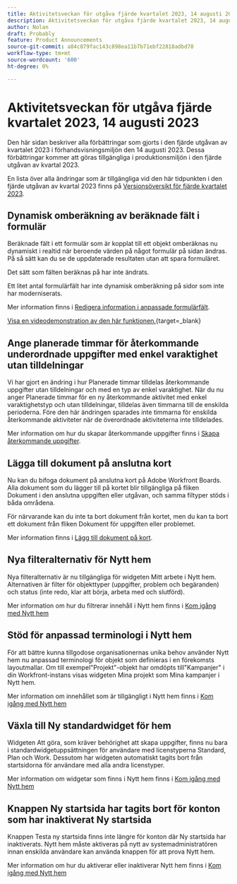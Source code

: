 ```yaml
---
title: Aktivitetsveckan för utgåva fjärde kvartalet 2023, 14 augusti 2023
description: Aktivitetsveckan för utgåva fjärde kvartalet 2023, 14 augusti 2023
author: Nolan
draft: Probably
feature: Product Announcements
source-git-commit: a84c879fac143c898ea11b7b71ebf22818adbd78
workflow-type: tm+mt
source-wordcount: '600'
ht-degree: 0%

---
```


# Aktivitetsveckan för utgåva fjärde kvartalet 2023, 14 augusti 2023

Den här sidan beskriver alla förbättringar som gjorts i den fjärde utgåvan av kvartalet 2023 i förhandsvisningsmiljön den 14 augusti 2023. Dessa förbättringar kommer att göras tillgängliga i produktionsmiljön i den fjärde utgåvan av kvartal 2023.

En lista över alla ändringar som är tillgängliga vid den här tidpunkten i den fjärde utgåvan av kvartal 2023 finns på [Versionsöversikt för fjärde kvartalet 2023](/help/quicksilver/product-announcements/product-releases/23-q4-release-activity/23-q4-release-overview.md).

## Dynamisk omberäkning av beräknade fält i formulär

Beräknade fält i ett formulär som är kopplat till ett objekt omberäknas nu dynamiskt i realtid när beroende värden på något formulär på sidan ändras. På så sätt kan du se de uppdaterade resultaten utan att spara formuläret.

Det sätt som fälten beräknas på har inte ändrats.

Ett litet antal formulärfält har inte dynamisk omberäkning på sidor som inte har moderniserats.

Mer information finns i [Redigera information i anpassade formulärfält](/help/quicksilver/workfront-basics/work-with-custom-forms/edit-custom-forms.md).

[Visa en videodemonstration av den här funktionen.](https://video.tv.adobe.com/v/3422678/){target=_blank}

## Ange planerade timmar för återkommande underordnade uppgifter med enkel varaktighet utan tilldelningar

Vi har gjort en ändring i hur Planerade timmar tilldelas återkommande uppgifter utan tilldelningar och med en typ av enkel varaktighet. När du nu anger Planerade timmar för en ny återkommande aktivitet med enkel varaktighetstyp och utan tilldelningar, tilldelas även timmarna till de enskilda perioderna. Före den här ändringen sparades inte timmarna för enskilda återkommande aktiviteter när de överordnade aktiviteterna inte tilldelades.

Mer information om hur du skapar återkommande uppgifter finns i [Skapa återkommande uppgifter](/help/quicksilver/manage-work/tasks/create-tasks/create-recurring-tasks.md).

## Lägga till dokument på anslutna kort

Nu kan du bifoga dokument på anslutna kort på Adobe Workfront Boards. Alla dokument som du lägger till på kortet blir tillgängliga på fliken Dokument i den anslutna uppgiften eller utgåvan, och samma filtyper stöds i båda områdena.

För närvarande kan du inte ta bort dokument från kortet, men du kan ta bort ett dokument från fliken Dokument för uppgiften eller problemet.

Mer information finns i [Lägg till dokument på kort](/help/quicksilver/agile/get-started-with-boards/add-documents-on-cards.md).

## Nya filteralternativ för Nytt hem

Nya filteralternativ är nu tillgängliga för widgeten Mitt arbete i Nytt hem. Alternativen är filter för objekttyper (uppgifter, problem och begäranden) och status (inte redo, klar att börja, arbeta med och slutförd).

Mer information om hur du filtrerar innehåll i Nytt hem finns i [Kom igång med Nytt hem](/help/quicksilver/workfront-basics/using-home/new-home/get-started-with-new-home.md)

## Stöd för anpassad terminologi i Nytt hem

För att bättre kunna tillgodose organisationernas unika behov använder Nytt hem nu anpassad terminologi för objekt som definieras i en förekomsts layoutmallar. Om till exempel&quot;Projekt&quot;-objekt har omdöpts till&quot;Kampanjer&quot; i din Workfront-instans visas widgeten Mina projekt som Mina kampanjer i Nytt hem.

Mer information om innehållet som är tillgängligt i Nytt hem finns i [Kom igång med Nytt hem](/help/quicksilver/workfront-basics/using-home/new-home/get-started-with-new-home.md)

## Växla till Ny standardwidget för hem

Widgeten Att göra, som kräver behörighet att skapa uppgifter, finns nu bara i standardwidgetuppsättningen för användare med licenstyperna Standard, Plan och Work. Dessutom har widgeten automatiskt tagits bort från startsidorna för användare med alla andra licenstyper.

Mer information om widgetar som finns i Nytt hem finns i [Kom igång med Nytt hem](/help/quicksilver/workfront-basics/using-home/new-home/get-started-with-new-home.md)

## Knappen Ny startsida har tagits bort för konton som har inaktiverat Ny startsida

Knappen Testa ny startsida finns inte längre för konton där Ny startsida har inaktiverats. Nytt hem måste aktiveras på nytt av systemadministratören innan enskilda användare kan använda knappen för att prova Nytt hem.

Mer information om hur du aktiverar eller inaktiverar Nytt hem finns i [Kom igång med Nytt hem](/help/quicksilver/workfront-basics/using-home/new-home/get-started-with-new-home.md)

<!--
## Date effective cost and billing rates

Date effective cost and billing rates are now available on the company, user, and job role objects in Workfront. When date effective rates are applied to a project, and hours are logged on project tasks, the costs and revenue are calculated using the specified rates for each time period.

Also, date effective job role sets are now available on the user profile. These date effective role associations are considered in financial calculations if the user's job role changes during a project.

A new feature, rate cards, allows you to define multiple billing rates per job role, based on location. A billing rate for a job role and location can also include effective dates. Rate cards can be attached to projects to apply all of the rate information at once for the specific job role and location. Location based roles can also be assigned to tasks with a possibility to override their rates on the assignment level.

## Bulk delete rates from rate cards

You can now remove multiple rates at one time from a rate card in the Setup area.

For more information, see [Manage rate cards](/help/quicksilver/administration-and-setup/set-up-workfront/configure-system-defaults/manage-rate-cards.md).
-->